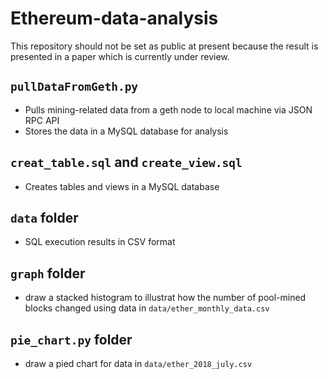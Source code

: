 # Ethereum-data-analysis
This repository should not be set as public at present because the result is presented in a paper which is currently under review.

## `pullDataFromGeth.py`
- Pulls mining-related data from a geth node to local machine via JSON RPC API
- Stores the data in a MySQL database for analysis

## `creat_table.sql` and `create_view.sql`
- Creates tables and views in a MySQL database

## `data` folder
- SQL execution results in CSV format

## `graph` folder
- draw a stacked histogram to illustrat how the number of pool-mined blocks changed using data in `data/ether_monthly_data.csv`

## `pie_chart.py` folder
- draw a pied chart for data in `data/ether_2018_july.csv`
